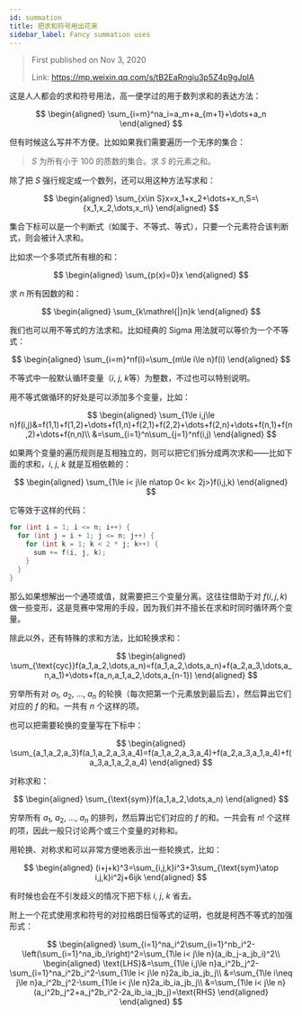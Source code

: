 ```yaml
---
id: summation
title: 把求和符号用出花来
sidebar_label: Fancy summation uses
---
```


> First published on Nov 3, 2020
>
> Link: https://mp.weixin.qq.com/s/tB2EaRngiu3p5Z4p9gJplA

这是人人都会的求和符号用法，高一便学过的用于数列求和的表达方法：

$$
\begin{aligned}
\sum_{i=m}^na_i=a_m+a_{m+1}+\dots+a_n
\end{aligned}
$$

但有时候这么写并不方便。比如如果我们需要遍历一个无序的集合：

> $S$ 为所有小于 100 的质数的集合。求 $S$ 的元素之和。

除了把 $S$ 强行规定成一个数列，还可以用这种方法写求和：

$$
\begin{aligned}
\sum_{x\in S}x=x_1+x_2+\dots+x_n,S=\{x_1,x_2,\dots,x_n\}
\end{aligned}
$$

集合下标可以是一个判断式（如属于、不等式、等式），只要一个元素符合该判断式，则会被计入求和。

比如求一个多项式所有根的和：

$$
\begin{aligned}
\sum_{p(x)=0}x
\end{aligned}
$$

求 $n$ 所有因数的和：

$$
\begin{aligned}
\sum_{k\mathrel{|}n}k
\end{aligned}
$$

我们也可以用不等式的方法求和。比如经典的 Sigma 用法就可以等价为一个不等式：

$$
\begin{aligned}
\sum_{i=m}^nf(i)=\sum_{m\le i\le n}f(i)
\end{aligned}
$$

不等式中一般默认循环变量（$i$, $j$, $k$等）为整数，不过也可以特别说明。

用不等式做循环的好处是可以添加多个变量，比如：

$$
\begin{aligned}
\sum_{1\le i,j\le n}f(i,j)&=f(1,1)+f(1,2)+\dots+f(1,n)+f(2,1)+f(2,2)+\dots+f(2,n)+\dots+f(n,1)+f(n,2)+\dots+f(n,n)\\
&=\sum_{i=1}^n\sum_{j=1}^nf(i,j)
\end{aligned}
$$

如果两个变量的遍历规则是互相独立的，则可以把它们拆分成两次求和——比如下面的求和，$i$, $j$, $k$ 就是互相依赖的：

$$
\begin{aligned}
\sum_{1\le i< j\le n\atop 0< k< 2j>}f(i,j,k)
\end{aligned}
$$

它等效于这样的代码：

```c
for (int i = 1; i <= n; i++) {
  for (int j = i + 1; j <= n; j++) {
    for (int k = 1; k < 2 * j; k++) {
      sum += f(i, j, k);
    }
  }
}
```

那么如果想解出一个通项或值，就需要把三个变量分离。这往往借助于对 $f(i,j,k)$ 做一些变形，这是竞赛中常用的手段，因为我们并不擅长在求和时同时循环两个变量。

除此以外，还有特殊的求和方法，比如轮换求和：

$$
\begin{aligned}
\sum_{\text{cyc}}f(a_1,a_2,\dots,a_n)=f(a_1,a_2,\dots,a_n)+f(a_2,a_3,\dots,a_n,a_1)+\dots+f(a_n,a_1,a_2,\dots,a_{n-1})
\end{aligned}
$$

穷举所有对 $a_1$, $a_2$, ..., $a_n$ 的轮换（每次把第一个元素放到最后去），然后算出它们对应的 $f$ 的和。一共有 $n$ 个这样的项。

也可以把需要轮换的变量写在下标中：

$$
\begin{aligned}
\sum_{a_1,a_2,a_3}f(a_1,a_2,a_3,a_4)=f(a_1,a_2,a_3,a_4)+f(a_2,a_3,a_1,a_4)+f(a_3,a_1,a_2,a_4)
\end{aligned}
$$

对称求和：

$$
\begin{aligned}
\sum_{\text{sym}}f(a_1,a_2,\dots,a_n)
\end{aligned}
$$

穷举所有 $a_1$, $a_2$, $\dots$, $a_n$ 的排列，然后算出它们对应的 $f$ 的和。一共会有 $n!$ 个这样的项，因此一般只讨论两个或三个变量的对称和。

用轮换、对称求和可以非常方便地表示出一些轮换式，比如：

$$
\begin{aligned}
(i+j+k)^3=\sum_{i,j,k}i^3+3\sum_{\text{sym}\atop i,j,k}i^2j+6ijk
\end{aligned}
$$

有时候也会在不引发歧义的情况下把下标 $i$, $j$, $k$ 省去。

附上一个花式使用求和符号的对拉格朗日恒等式的证明，也就是柯西不等式的加强形式：

$$
\begin{aligned}
\sum_{i=1}^na_i^2\sum_{i=1}^nb_i^2-\left(\sum_{i=1}^na_ib_i\right)^2=\sum_{1\le i< j\le n}(a_ib_j-a_jb_i)^2\\
\begin{aligned}
\text{LHS}&=\sum_{1\le i,j\le n}a_i^2b_j^2-\sum_{i=1}^na_i^2b_i^2-\sum_{1\le i< j\le n}2a_ib_ia_jb_j\\
&=\sum_{1\le i\neq j\le n}a_i^2b_j^2-\sum_{1\le i< j\le n}2a_ib_ia_jb_j\\
&=\sum_{1\le i< j\le n}(a_i^2b_j^2+a_j^2b_i^2-2a_ib_ia_jb_j)=\text{RHS}
\end{aligned}
\end{aligned}
$$
